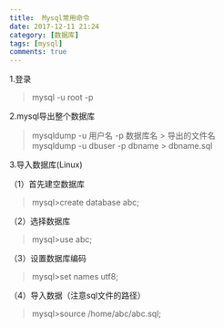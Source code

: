 ```yaml
---
title:  Mysql常用命令
date: 2017-12-11 21:24
category: [数据库]
tags: [mysql]
comments: true
---
```


1.登录

> mysql -u root -p


2.mysql导出整个数据库


>mysqldump -u 用户名 -p 数据库名 > 导出的文件名 </br>
mysqldump -u dbuser -p dbname > dbname.sql


3.导入数据库(Linux)

（1）首先建空数据库

>mysql>create database abc;

（2）选择数据库

>mysql>use abc;

（3）设置数据库编码


>mysql>set names utf8;


（4）导入数据（注意sql文件的路径）

>mysql>source /home/abc/abc.sql;
